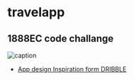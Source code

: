 # travelapp

## 1888EC code challange

![caption](/travelApp188EC/images/travelAppDesign.gif)


- [App design Inspiration form DRIBBLE](https://dribbble.com/shots/15034829-Travel-App-User-Flow-Animation)




